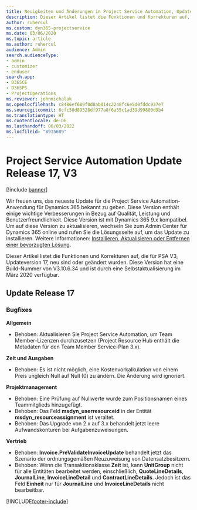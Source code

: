 ```yaml
---
title: Neuigkeiten und Änderungen in Project Service Automation, Update Release 17, V3
description: Dieser Artikel listet die Funktionen und Korrekturen auf, die in der Project Service Automation Updateversion 17, V3, verfügbar sind.
author: ruhercul
ms.custom: dyn365-projectservice
ms.date: 03/06/2020
ms.topic: article
ms.author: ruhercul
audience: Admin
search.audienceType:
- admin
- customizer
- enduser
search.app:
- D365CE
- D365PS
- ProjectOperations
ms.reviewer: johnmichalak
ms.openlocfilehash: c8486ef689f0d8ab014c2248fc6e5d0fddc937e7
ms.sourcegitcommit: 6cfc50d89528df977a8f6a55c1ad39d99800d9b4
ms.translationtype: HT
ms.contentlocale: de-DE
ms.lasthandoff: 06/03/2022
ms.locfileid: "8915689"
---
```

# <a name="project-service-automation-update-release-17-v3"></a>Project Service Automation Update Release 17, V3

[!include [banner](../includes/psa-now-project-operations.md)]

Wir freuen uns, das neueste Update für die Project Service Automation-Anwendung für Dynamics 365 bekannt zu geben. Diese Version enthält einige wichtige Verbesserungen in Bezug auf Qualität, Leistung und Benutzerfreundlichkeit.  Diese Version ist mit Dynamics 365 9.x kompatibel. Um auf diese Version zu aktualisieren, wechseln Sie zum Admin Center für Dynamics 365 online und rufen Sie die Lösungsseite auf, um das Update zu installieren. Weitere Informationen: [Installieren, Aktualisieren oder Entfernen einer bevorzugten Lösung](/power-platform/admin/install-remove-preferred-solution).

Dieser Artikel listet die Funktionen und Korrekturen auf, die für PSA V3, Updateversion 17, neu sind oder geändert wurden. Diese Version hat eine Build-Nummer von V3.10.6.34 und ist durch eine Selbstaktualisierung im März 2020 verfügbar.


## <a name="update-release-17"></a>Update Release 17

### <a name="bug-fixes"></a>Bugfixes

**Allgemein**

- Behoben: Aktualisieren Sie Project Service Automation, um Team Member-Lizenzen durchzusetzen (Project Resource Hub enthält die Metadaten für den Team Member Service-Plan 3.x).
 
**Zeit und Ausgaben**

- Behoben: Es ist nicht möglich, eine Kostenvorkalkulation von einem Preis ungleich Null auf Null (0) zu ändern. Die Änderung wird ignoriert.

**Projektmanagement**

- Behoben: Eine Prüfung auf Nullwerte wurde zum Positionsnamen eines Teammitglieds hinzugefügt.
- Behoben: Das Feld **msdyn_userresourceid** in der Entität **msdyn_resourceassignment** ist veraltet.
- Behoben: Das Upgrade von 2.x auf 3.x behandelt jetzt leere Aufwandskonturen bei Aufgabenzuweisungen.

**Vertrieb**

- Behoben: **Invoice.PreValidateInvoiceUpdate** behandelt jetzt das Szenario der ordnungsgemäßen Neuzuweisung von Datensatzbesitzern.
- Behoben: Wenn die Transaktionsklasse **Zeit** ist, kann **UnitGroup** nicht für alle Entitäten bearbeitet werden, einschließlich, **QuoteLineDetails**, **JournalLine**, **InvoiceLineDetail** und **ContractLineDetails**. Jedoch ist das Feld **Einheit** nur für **JournalLine** und **InvoiceLineDetails** nicht bearbeitbar.




[!INCLUDE[footer-include](../includes/footer-banner.md)]

